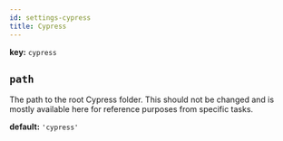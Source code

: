 ```yaml
---
id: settings-cypress
title: Cypress
---
```


**key:** `cypress`

## `path`
The path to the root Cypress folder. This should not be changed and is mostly available here for reference purposes from specific tasks.

**default:**
`'cypress'`
